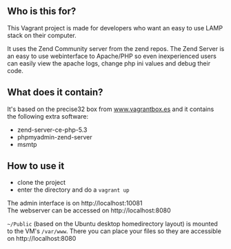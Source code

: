 ## Who is this for? ##
This Vagrant project is made for developers who want an easy to use LAMP stack on their computer.

It uses the Zend Community server from the zend repos. The Zend Server is an easy to use webinterface to Apache/PHP so even inexperienced users can easily view the apache logs, change php ini values and debug their code.

## What does it contain? ##
It's based on the precise32 box from www.vagrantbox.es and it contains the following extra software:

* zend-server-ce-php-5.3
* phpmyadmin-zend-server
* msmtp

## How to use it ##
* clone the project
* enter the directory and do a `vagrant up`

The admin interface is on http://localhost:10081<br />
The webserver can be accessed on http://localhost:8080

`~/Public` (based on the Ubuntu desktop homedirectory layout) is mounted to the VM's `/var/www`.
There you can place your files so they are accessible on http://localhost:8080
